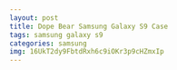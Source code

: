 ```yaml
---
layout: post
title: Dope Bear Samsung Galaxy S9 Case
tags: samsung galaxy s9
categories: samsung
img: 16UkT2dy9FbtdRxh6c9iOKr3p9cHZmxIp
---
```

